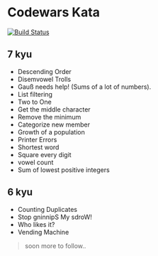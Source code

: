 # Codewars Kata
[![Build Status](https://travis-ci.org/ashishra0/codewars.svg?branch=master)](https://travis-ci.org/ashishra0/codewars)
## 7 kyu

* Descending Order
* Disemvowel Trolls
* Gauß needs help! (Sums of a lot of numbers).
* List filtering
* Two to One
* Get the middle character
* Remove the minimum
* Categorize new member
* Growth of a population
* Printer Errors
* Shortest word
* Square every digit
* vowel count
* Sum of lowest positive integers

## 6 kyu

* Counting Duplicates
* Stop gninnipS My sdroW!
* Who likes it?
* Vending Machine
> soon more to follow..
